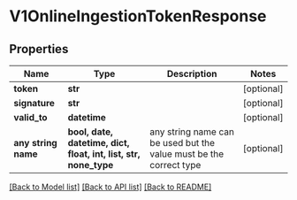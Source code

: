 # V1OnlineIngestionTokenResponse


## Properties
Name | Type | Description | Notes
------------ | ------------- | ------------- | -------------
**token** | **str** |  | [optional] 
**signature** | **str** |  | [optional] 
**valid_to** | **datetime** |  | [optional] 
**any string name** | **bool, date, datetime, dict, float, int, list, str, none_type** | any string name can be used but the value must be the correct type | [optional]

[[Back to Model list]](../README.md#documentation-for-models) [[Back to API list]](../README.md#documentation-for-api-endpoints) [[Back to README]](../README.md)


